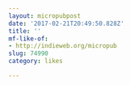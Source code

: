 ```yaml
---
layout: micropubpost
date: '2017-02-21T20:49:50.828Z'
title: ''
mf-like-of:
- http://indieweb.org/micropub
slug: 74990
category: likes

---
```

